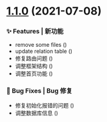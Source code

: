 # [1.1.0](https://github.com/edgardong/xscms/compare/47a58fd...v1.1.0) (2021-07-08)


### ✨ Features | 新功能

* remove some files ([](https://github.com/edgardong/xscms/commit/240cd8d))
* update relation table ([](https://github.com/edgardong/xscms/commit/a4c9c3d))
* 修复路由问题 ([](https://github.com/edgardong/xscms/commit/98270a0))
* 调整框架结构 ([](https://github.com/edgardong/xscms/commit/34a27d4))
* 调整首页功能 ([](https://github.com/edgardong/xscms/commit/f50e0e8))


### 🐛 Bug Fixes | Bug 修复

* 修复初始化报错的问题 ([](https://github.com/edgardong/xscms/commit/bce195b))
* 调整数据库信息 ([](https://github.com/edgardong/xscms/commit/47a58fd))



